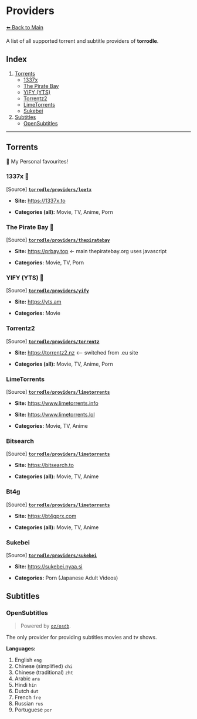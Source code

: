 # Providers

[⬅️ Back to Main](./README.md)

A list of all supported torrent and subtitle providers of **torrodle**.

## Index

1. [Torrents](#torrents)
    * [1337x](#1337x-)
    * [The Pirate Bay](#the-pirate-bay-)
    * [YIFY (YTS)](#yify-yts-)
    * [Torrentz2](#torrentz2)
    * [LimeTorrents](#limetorrents)
    * [Sukebei](#sukebei)
2. [Subtitles](#subtitles)
    * [OpenSubtitles](#opensubtitles)

---

## Torrents

🌟 My Personal favourites!

### 1337x 🌟

[Source] [**`torrodle/providers/leetx`**](./providers/leetx/leetx.go)

* **Site:** https://1337x.to

* **Categories (all):** Movie, TV, Anime, Porn
 
### The Pirate Bay 🌟

[Source] [**`torrodle/providers/thepiratebay`**](./providers/thepiratebay/thepiratebay.go)

* **Site:** https://prbay.top <- main thepiratebay.org uses javascript

* **Categories:** Movie, TV, Porn
 
### YIFY (YTS) 🌟

[Source] [**`torrodle/providers/yify`**](./providers/yify/yify.go)
 
* **Site:** https://yts.am
 
* **Categories:** Movie
 
### Torrentz2

[Source] [**`torrodle/providers/torrentz`**](./providers/torrentz/torrentz.go)
 
* **Site:** https://torrentz2.nz <-- switched from .eu site
 
* **Categories (all):** Movie, TV, Anime, Porn
 
### LimeTorrents

[Source] [**`torrodle/providers/limetorrents`**](./providers/limetorrents/limetorrents.go)
 
* **Site:** https://www.limetorrents.info
* **Site:** https://www.limetorrents.lol
 
* **Categories:** Movie, TV, Anime

### Bitsearch

[Source] [**`torrodle/providers/limetorrents`**](./providers/bitsearch/bitsearch.go)
 
* **Site:** https://bitsearch.to
 
* **Categories (all):** Movie, TV, Anime

### Bt4g

[Source] [**`torrodle/providers/limetorrents`**](./providers/bt4g/bt4g.go)
 
* **Site:** https://bt4gprx.com
 
* **Categories (all):** Movie, TV, Anime

### Sukebei

[Source] [**`torrodle/providers/sukebei`**](./providers/sukebei/sukebei.go)

* **Site:** https://sukebei.nyaa.si
 
* **Categories:** Porn (Japanese Adult Videos)

## Subtitles

### OpenSubtitles
 
> Powered by [`oz/osdb`](https://github.com/oz/osdb).

The only provider for providing subtitles movies and tv shows.
 
**Languages:**
 
1. English `eng`
2. Chinese (simplified) `chi`
3. Chinese (traditional) `zht`
4. Arabic `ara`
5. Hindi `hin`
6. Dutch `dut`
7. French `fre`
8. Russian `rus`
9. Portuguese `por`
